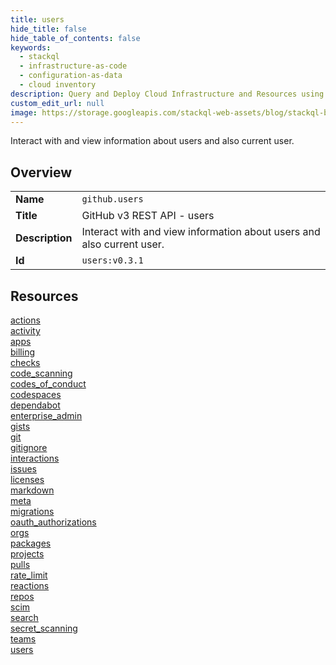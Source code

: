 ```yaml
---
title: users
hide_title: false
hide_table_of_contents: false
keywords:
  - stackql
  - infrastructure-as-code
  - configuration-as-data
  - cloud inventory
description: Query and Deploy Cloud Infrastructure and Resources using SQL
custom_edit_url: null
image: https://storage.googleapis.com/stackql-web-assets/blog/stackql-blog-post-featured-image.png
---
```

Interact with and view information about users and also current user.  
    

## Overview
<table><tbody>
<tr><td><b>Name</b></td><td><code>github.users</code></td></tr>
<tr><td><b>Title</b></td><td>GitHub v3 REST API - users</td></tr>
<tr><td><b>Description</b></td><td>Interact with and view information about users and also current user.</td></tr>
<tr><td><b>Id</b></td><td><code>users:v0.3.1</code></td></tr>
</tbody></table>

## Resources
<div class="row">
<div class="providerDocColumn">
<a href="/providers/github/users/actions/index.md">actions</a><br />
<a href="/providers/github/users/activity/index.md">activity</a><br />
<a href="/providers/github/users/apps/index.md">apps</a><br />
<a href="/providers/github/users/billing/index.md">billing</a><br />
<a href="/providers/github/users/checks/index.md">checks</a><br />
<a href="/providers/github/users/code_scanning/index.md">code_scanning</a><br />
<a href="/providers/github/users/codes_of_conduct/index.md">codes_of_conduct</a><br />
<a href="/providers/github/users/codespaces/index.md">codespaces</a><br />
<a href="/providers/github/users/dependabot/index.md">dependabot</a><br />
<a href="/providers/github/users/enterprise_admin/index.md">enterprise_admin</a><br />
<a href="/providers/github/users/gists/index.md">gists</a><br />
<a href="/providers/github/users/git/index.md">git</a><br />
<a href="/providers/github/users/gitignore/index.md">gitignore</a><br />
<a href="/providers/github/users/interactions/index.md">interactions</a><br />
<a href="/providers/github/users/issues/index.md">issues</a><br />
<a href="/providers/github/users/licenses/index.md">licenses</a><br />
</div>
<div class="providerDocColumn">
<a href="/providers/github/users/markdown/index.md">markdown</a><br />
<a href="/providers/github/users/meta/index.md">meta</a><br />
<a href="/providers/github/users/migrations/index.md">migrations</a><br />
<a href="/providers/github/users/oauth_authorizations/index.md">oauth_authorizations</a><br />
<a href="/providers/github/users/orgs/index.md">orgs</a><br />
<a href="/providers/github/users/packages/index.md">packages</a><br />
<a href="/providers/github/users/projects/index.md">projects</a><br />
<a href="/providers/github/users/pulls/index.md">pulls</a><br />
<a href="/providers/github/users/rate_limit/index.md">rate_limit</a><br />
<a href="/providers/github/users/reactions/index.md">reactions</a><br />
<a href="/providers/github/users/repos/index.md">repos</a><br />
<a href="/providers/github/users/scim/index.md">scim</a><br />
<a href="/providers/github/users/search/index.md">search</a><br />
<a href="/providers/github/users/secret_scanning/index.md">secret_scanning</a><br />
<a href="/providers/github/users/teams/index.md">teams</a><br />
<a href="/providers/github/users/users/index.md">users</a><br />
</div>
</div>
